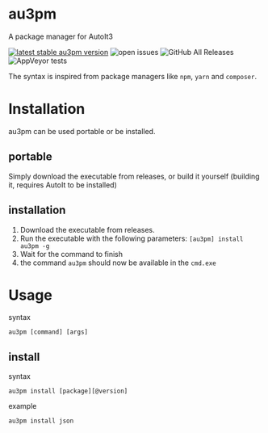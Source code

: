# au3pm
A package manager for AutoIt3

[![latest stable au3pm version](https://img.shields.io/github/v/release/genius257/au3pm?include_prereleases)](https://github.com/genius257/au3pm/releases)
![open issues](https://img.shields.io/github/issues-raw/genius257/au3pm)
![GitHub All Releases](https://img.shields.io/github/downloads/genius257/au3pm/total)
![AppVeyor tests](https://img.shields.io/appveyor/tests/genius257/au3pm)

The syntax is inspired from package managers like `npm`, `yarn` and `composer`.

# Installation

au3pm can be used portable or be installed.

## portable

Simply download the executable from releases, or build it yourself (building it, requires AutoIt to be installed)

## installation

1. Download the executable from releases.
2. Run the executable with the following parameters: `[au3pm] install au3pm -g`
3. Wait for the command to finish
4. the command `au3pm` should now be available in the `cmd.exe`


# Usage

syntax

```
au3pm [command] [args]
```

## install

syntax

```
au3pm install [package][@version]
```

example
```
au3pm install json
```
